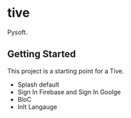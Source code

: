 # tive

Pysoft.

## Getting Started

This project is a starting point for a Tive.
- Splash default
- Sign In Firebase and Sign In Goolge
- BloC
- Inlt Langauge

